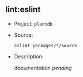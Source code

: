 ## lint:eslint

-   Project: `plantdb`
-   Source:

    ```shell
    eslint packages/*/source
    ```

-   Description:

    _documentation pending_
